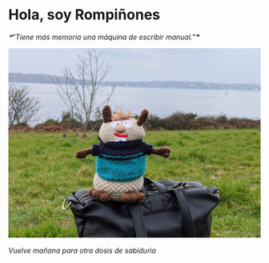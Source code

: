 # Hola, soy Rompiñones

<!--STARTS_HERE_QUOTE_README-->
<i>❝"Tiene más memoria una máquina de escribir manual."❞</i>
<!--ENDS_HERE_QUOTE_README-->

<!--START_SECTION:update_image-->
![alt text](https://raw.githubusercontent.com/focaalvarez/rompinones/main/.github/images/00000PORTRAIT_00000_BURST20220329132532986.jpg?raw=true)
<!--END_SECTION:update_image-->

*Vuelve mañana para otra dosis de sabiduría*
